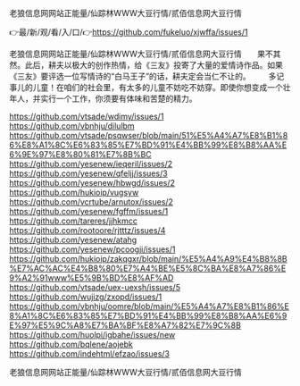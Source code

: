 老狼信息网网站正能量/仙踪林WWW大豆行情/贰佰信息网大豆行情

👉最/新/观/看/入/口/👉https://github.com/fukeluo/xjwffa/issues/1

老狼信息网网站正能量/仙踪林WWW大豆行情/贰佰信息网大豆行情　　果不其然。此后，耕夫以极大的创作热情，给《三友》投寄了大量的爱情诗作品。如果《三友》要评选一位写情诗的“白马王子”的话，耕夫定会当仁不让的。
　　多记事儿的儿童！在咱们的社会里，有太多的儿童不妨吃不妨穿。即使你想变成一个壮年人，并实行一个工作，你须要有体味和苦楚的精力。


https://github.com/vtsade/wdimy/issues/1
https://github.com/vbnhju/dilulbm
https://github.com/vtsade/psqwser/blob/main/51%E5%A4%A7%E8%B1%86%E8%A1%8C%E6%83%85%E7%BD%91%E4%BB%99%E8%B8%AA%E6%9E%97%E8%80%81%E7%8B%BC
https://github.com/yesenew/ieqeril/issues/2
https://github.com/yesenew/qfeljj/issues/3
https://github.com/yesenew/hbwgd/issues/2
https://github.com/hukioip/vugsyw
https://github.com/vcrtube/arnutox/issues/2
https://github.com/yesenew/fgffm/issues/1
https://github.com/tareres/jjhkmcc
https://github.com/rootoore/rjtttz/issues/4
https://github.com/yesenew/atahg
https://github.com/yesenew/pcoogji/issues/1
https://github.com/hukioip/zakqgxr/blob/main/%E5%A4%A9%E4%B8%8B%E7%AC%AC%E4%B8%80%E7%A4%BE%E5%8C%BA%E8%A7%86%E9%A2%91www%E5%9B%BD%E8%AF%AD
https://github.com/vtsade/uex-uexsh/issues/5
https://github.com/wujizg/zxopd/issues/1
https://github.com/vbnhju/oomre/blob/main/%E5%A4%A7%E8%B1%86%E8%A1%8C%E6%83%85%E7%BD%91%E4%BB%99%E8%B8%AA%E6%9E%97%E5%9C%A8%E7%BA%BF%E8%A7%82%E7%9C%8B
https://github.com/huolpi/igbahe/issues/new
https://github.com/bqlene/aojebk
https://github.com/indehtml/efzao/issues/3

老狼信息网网站正能量/仙踪林WWW大豆行情/贰佰信息网大豆行情
